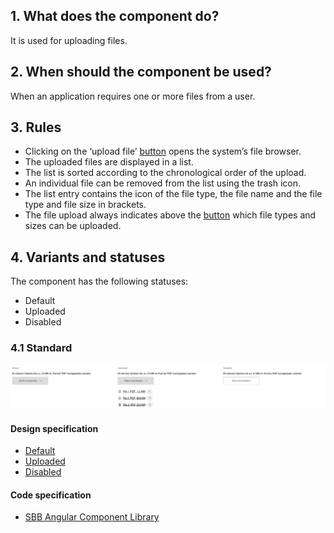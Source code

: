 ## 1. What does the component do?
It is used for uploading files.

## 2. When should the component be used?
When an application requires one or more files from a user.

## 3. Rules 
* Clicking on the ‘upload file’ [button](https://digital.sbb.ch/en/websites/components/button) opens the system’s file browser.
* The uploaded files are displayed in a list.
* The list is sorted according to the chronological order of the upload.
* An individual file can be removed from the list using the trash icon.
* The list entry contains the icon of the file type, the file name and the file type and file size in brackets.
* The file upload always indicates above the [button](https://digital.sbb.ch/en/websites/components/button) which file types and sizes can be uploaded.

## 4. Variants and statuses
The component has the following statuses:
* Default
* Uploaded
* Disabled

### 4.1 Standard
![Image of the component for uploading files](https://raw.githubusercontent.com/sbb-design-systems/design-system-website-documentation/master/documentation/components/fileselector/images/fileselector_default.png 'class: image')

#### Design specification
* [Default](https://www.sketch.com/s/80f12b3b-58e5-4b4c-98cd-c553bae18db0/a/5GoZ8d#Inspector)
* [Uploaded](https://www.sketch.com/s/80f12b3b-58e5-4b4c-98cd-c553bae18db0/a/bVamQj#Inspector)
* [Disabled](https://www.sketch.com/s/80f12b3b-58e5-4b4c-98cd-c553bae18db0/a/WmnWbk#Inspector)

#### Code specification
* [SBB Angular Component Library](https://sbb-angular.app.sbb.ch/latest/content/file-selector)